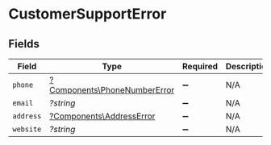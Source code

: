 # CustomerSupportError


## Fields

| Field                                                                       | Type                                                                        | Required                                                                    | Description                                                                 |
| --------------------------------------------------------------------------- | --------------------------------------------------------------------------- | --------------------------------------------------------------------------- | --------------------------------------------------------------------------- |
| `phone`                                                                     | [?Components\PhoneNumberError](../../Models/Components/PhoneNumberError.md) | :heavy_minus_sign:                                                          | N/A                                                                         |
| `email`                                                                     | *?string*                                                                   | :heavy_minus_sign:                                                          | N/A                                                                         |
| `address`                                                                   | [?Components\AddressError](../../Models/Components/AddressError.md)         | :heavy_minus_sign:                                                          | N/A                                                                         |
| `website`                                                                   | *?string*                                                                   | :heavy_minus_sign:                                                          | N/A                                                                         |